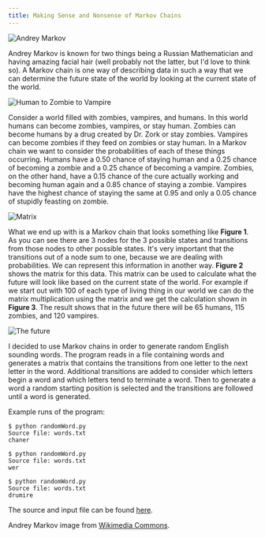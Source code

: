 ```yaml
---
title: Making Sense and Nonsense of Markov Chains
---
```


![Andrey Markov](http://rarlindseysmash.com/images/entries/markov.png)

Andrey Markov is known for two things being a Russian Mathematician and having amazing facial hair (well probably not the latter, but I'd love to think so). A Markov chain is one way of describing data in such a way that we can determine the future state of the world by looking at the current state of the world. 


![Human to Zombie to Vampire](http://rarlindseysmash.com/images/entries/mc_figure1.png)

Consider a world filled with zombies, vampires, and humans. In this world humans can become zombies, vampires, or stay human. Zombies can become humans by a drug created by Dr. Zork or stay zombies. Vampires can become zombies if they feed on zombies or stay human. In a Markov chain we want to consider the probabilities of each of these things occurring. Humans have a 0.50 chance of staying human and a 0.25 chance of becoming a zombie and a 0.25 chance of becoming a vampire. Zombies, on the other hand, have a 0.15 chance of the cure actually working and becoming human again and a 0.85 chance of staying a zombie. Vampires have the highest chance of staying the same at 0.95 and only a 0.05 chance of stupidly feasting on zombie. 


![Matrix](http://rarlindseysmash.com/images/entries/mc_figure2.png)

What we end up with is a Markov chain that looks something like <b>Figure 1</b>. As you can see there are 3 nodes for the 3 possible states and transitions from those nodes to other possible states. It's very important that the transitions out of a node sum to one, because we are dealing with probabilities. We can represent this information in another way. <b>Figure 2</b> shows the matrix for this data. This matrix can be used to calculate what the future will look like based on the current state of the world. For example if we start out with 100 of each type of living thing in our world we can do the matrix multiplication using the matrix and we get the calculation shown in <b>Figure 3</b>. The result shows that in the future there will be 65 humans, 115 zombies, and 120 vampires. 

![The future](http://rarlindseysmash.com/images/entries/mc_figure3.png)

I decided to use Markov chains in order to generate random English sounding words. The program reads in a file containing words and generates a matrix that contains the transitions from one letter to the next letter in the word. Additional transitions are added to consider which letters begin a word and which letters tend to terminate a word. Then to generate a word a random starting position is selected and the transitions are followed until a word is generated.

Example runs of the program:

```
$ python randomWord.py 
Source file: words.txt 
chaner

$ python randomWord.py 
Source file: words.txt 
wer

$ python randomWord.py 
Source file: words.txt 
drumire 
```

The source and input file can be found [here](http://rarlindseysmash.com/files/randomWord.zip). 


Andrey Markov image from [Wikimedia Commons](http://en.wikipedia.org/wiki/File:AAMarkov.jpg).